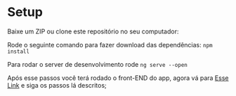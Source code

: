 # Setup

Baixe um ZIP ou clone este repositório no seu computador:

Rode o seguinte comando para fazer download das dependências: `npm install`

Para rodar o server de desenvolvimento rode `ng serve --open`

Após esse passos você terá rodado o front-END do app, agora vá para [Esse Link](https://github.com/mateusrcm/upflux-app-rest) e siga os passos lá descritos;